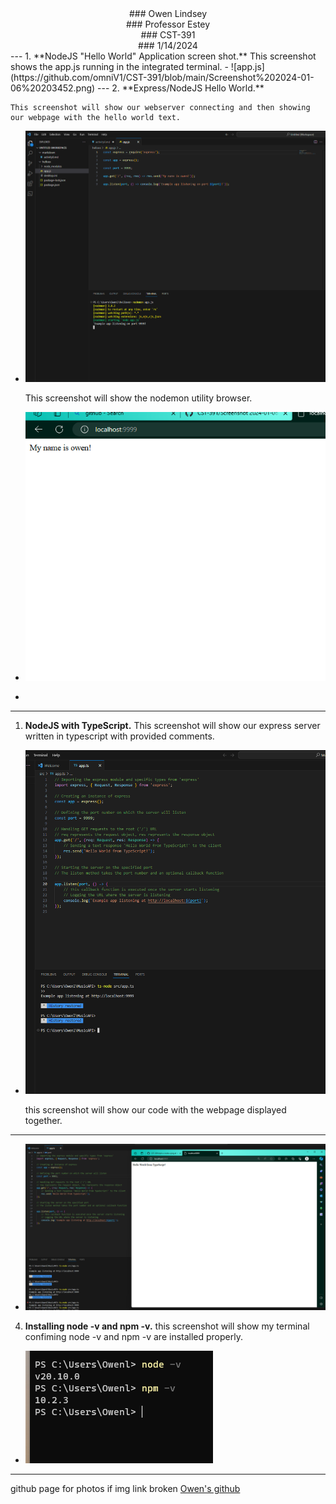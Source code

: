 <div align="center"> ### Owen Lindsey </div>
<div align="center"> ### Professor Estey </div>
<div align="center"> ### CST-391</div>
<div align="center"> ### 1/14/2024</div>
---
1. **NodeJS "Hello World" Application screen shot.**
 This screenshot shows the app.js running in the integrated terminal. 
- ![app.js](https://github.com/omniV1/CST-391/blob/main/Screenshot%202024-01-06%20203452.png) 
---
2. **Express/NodeJS Hello World.**
   
    This screenshot will show our webserver connecting and then showing our webpage with the hello world text.

 - ![helloex](https://github.com/omniV1/CST-391/blob/main/helloex-code.png) 

   This screenshot will show the nodemon utility browser. 

 - ![webpage](https://github.com/omniV1/CST-391/blob/main/webpage-helloex.png)
 -  
---
1. **NodeJS with TypeScript.**
This screenshot will show our express server written in typescript with provided comments.

 - ![TypeScript](https://github.com/omniV1/CST-391/blob/main/Express-TypeScript.png)

   this screenshot will show our code with the webpage displayed together.
---
- ![TypeScript-browser](https://github.com/omniV1/CST-391/blob/main/TS-HelloWorld.png)

4. **Installing node -v and npm -v.**
   this screenshot will show my terminal confiming node -v and npm -v are installed properly. 

 - ![terminal](https://github.com/omniV1/CST-391/blob/main/npm-v%20node-v.png)
 - ---
 github page for photos if img link broken 
 [Owen's github](https://github.com/omniV1/CST-391)
